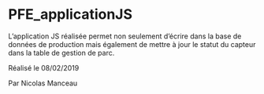 # PFE_applicationJS

L’application JS réalisée permet non seulement d’écrire dans la base de données de production mais également de mettre à jour le statut du capteur dans la table de gestion de parc.

Réalisé le 08/02/2019

Par Nicolas Manceau

